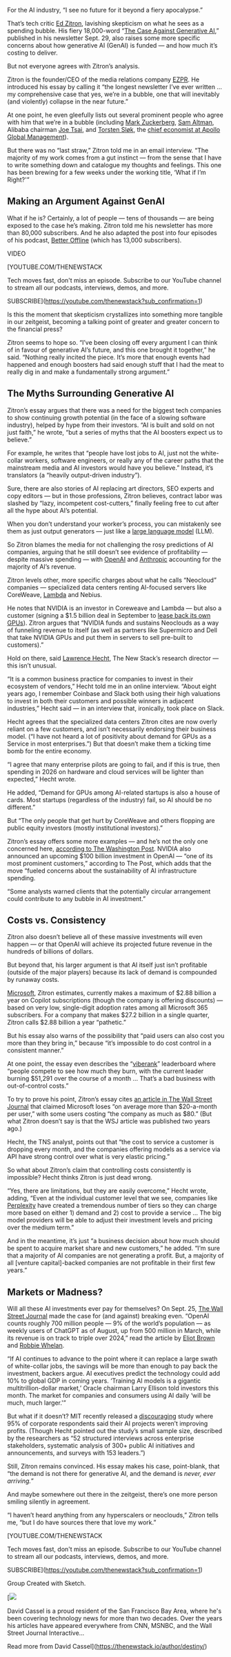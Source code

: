 For the AI industry, “I see no future for it beyond a fiery apocalypse.”

That’s tech critic [Ed Zitron](https://www.linkedin.com/in/edzitron/), lavishing skepticism on what he sees as a spending bubble. His fiery 18,000-word “[The Case Against Generative AI](https://www.wheresyoured.at/the-case-against-generative-ai/),” published in his newsletter Sept. 29, also raises some more specific concerns about how generative AI (GenAI) is funded — and how much it’s costing to deliver.

But not everyone agrees with Zitron’s analysis.

Zitron is the founder/CEO of the media relations company [EZPR](https://www.ezpr.com/). He introduced his essay by calling it “the longest newsletter I’ve ever written … my comprehensive case that yes, we’re in a bubble, one that will inevitably (and violently) collapse in the near future.”

At one point, he even gleefully lists out several prominent people who agree with him that we’re in a bubble (including [Mark Zuckerberg](https://fortune.com/2025/09/19/zuckerberg-ai-bubble-definitely-possibility-sam-altman-collapse/), [Sam Altman](https://www.cnbc.com/2025/08/18/openai-sam-altman-warns-ai-market-is-in-a-bubble.html), Alibaba chairman [Joe Tsai](https://www.youtube.com/watch?v=T2PbjaAXnJQ), and [Torsten Sløk](https://www.linkedin.com/in/torsten-slok-8a7520a2/), the [chief economist at Apollo Global Management](https://fortune.com/2025/07/17/ai-bubble-vs-dot-com-stocks-apollo-economist-torsten-slok/)).

But there was no “last straw,” Zitron told me in an email interview. “The majority of my work comes from a gut instinct — from the sense that I have to write something down and catalogue my thoughts and feelings. This one has been brewing for a few weeks under the working title, ‘What if I’m Right?'”

## Making an Argument Against GenAI

What if he is? Certainly, a lot of people — tens of thousands — are being exposed to the case he’s making. Zitron told me his newsletter has more than 80,000 subscribers. And he also adapted the post into four episodes of his podcast, [Better Offline](https://www.youtube.com/@BetterOfflinePod) (which has 13,000 subscribers).

VIDEO

[YOUTUBE.COM/THENEWSTACK

Tech moves fast, don't miss an episode. Subscribe to our YouTube
channel to stream all our podcasts, interviews, demos, and more.

SUBSCRIBE](https://youtube.com/thenewstack?sub_confirmation=1)

Is this the moment that skepticism crystallizes into something more tangible in our zeitgeist, becoming a talking point of greater and greater concern to the financial press?

Zitron seems to hope so. “I’ve been closing off every argument I can think of in favour of generative AI’s future, and this one brought it together,” he said. “Nothing really incited the piece. It’s more that enough events had happened and enough boosters had said enough stuff that I had the meat to really dig in and make a fundamentally strong argument.”

## The Myths Surrounding Generative AI

Zitron’s essay argues that there was a need for the biggest tech companies to show continuing growth potential (in the face of a slowing software industry), helped by hype from their investors. “AI is built and sold on not just faith,” he wrote, “but a series of myths that the AI boosters expect us to believe.”

For example, he writes that “people have lost jobs to AI, just not the white-collar workers, software engineers, or really any of the career paths that the mainstream media and AI investors would have you believe.” Instead, it’s translators (a “heavily output-driven industry”).

Sure, there are also stories of AI replacing art directors, SEO experts and copy editors — but in those professions, Zitron believes, contract labor was slashed by “lazy, incompetent cost-cutters,” finally feeling free to cut after all the hype about AI’s potential.

When you don’t understand your worker’s process, you can mistakenly see them as just output generators — just like a [large language model](https://thenewstack.io/introduction-to-llms/) (LLM).

So Zitron blames the media for not challenging the rosy predictions of AI companies, arguing that he still doesn’t see evidence of profitability — despite massive spending — with [OpenAI](https://thenewstack.io/openai-launches-a-new-gpt-5-model-for-its-codex-coding-agent/) and [Anthropic](https://thenewstack.io/anthropic-launches-claude-sonnet-4-5/) accounting for the majority of AI’s revenue.

Zitron levels other, more specific charges about what he calls “Neocloud” companies — specialized data centers renting AI-focused servers like CoreWeave, [Lambda](https://thenewstack.io/lambda-labs-hyperscaler-focuses-on-the-ai-developer/) and Nebius.

He notes that NVIDIA is an investor in Coreweave and Lambda — but also a customer (signing a $1.5 billion deal in September to [lease back its own GPUs](https://www.datacenterdynamics.com/en/news/nvidia-signs-15bn-deal-to-lease-its-gpus-back-from-lambda-report/)). Zitron argues that “NVIDIA funds and sustains Neoclouds as a way of funneling revenue to itself (as well as partners like Supermicro and Dell that take NVIDIA GPUs and put them in servers to sell pre-built to customers).”

Hold on there, said [Lawrence Hecht](https://thenewstack.io/author/lawrence-hecht/), The New Stack’s research director — this isn’t unusual.

“It is a common business practice for companies to invest in their ecosystem of vendors,” Hecht told me in an online interview. “About eight years ago, I remember Coinbase and Slack both using their high valuations to invest in both their customers and possible winners in adjacent industries,” Hecht said — in an interview that, ironically, took place on Slack.

Hecht agrees that the specialized data centers Zitron cites are now overly reliant on a few customers, and isn’t necessarily endorsing their business model. (“I have not heard a lot of positivity about demand for GPUs as a Service in most enterprises.”) But that doesn’t make them a ticking time bomb for the entire economy.

“I agree that many enterprise pilots are going to fail, and if this is true, then spending in 2026 on hardware and cloud services will be lighter than expected,” Hecht wrote.

He added, “Demand for GPUs among AI-related startups is also a house of cards. Most startups (regardless of the industry) fail, so AI should be no different.”

But “The only people that get hurt by CoreWeave and others flopping are public equity investors (mostly institutional investors).”

Zitron’s essay offers some more examples — and he’s not the only one concerned here, [according to The Washington Post](https://www.msn.com/en-us/money/markets/one-force-is-propping-up-the-economy-fears-are-growing-it-won-t-last/ar-AA1NAuUx). NVIDIA also announced an upcoming $100 billion investment in OpenAI — “one of its most prominent customers,” according to The Post, which adds that the move “fueled concerns about the sustainability of AI infrastructure spending.

“Some analysts warned clients that the potentially circular arrangement could contribute to any bubble in AI investment.”

## Costs vs. Consistency

Zitron also doesn’t believe all of these massive investments will even happen — or that OpenAI will achieve its projected future revenue in the hundreds of billions of dollars.

But beyond that, his larger argument is that AI itself just isn’t profitable (outside of the major players) because its lack of demand is compounded by runaway costs.

[Microsoft](https://news.microsoft.com/?utm_content=inline+mention), Zitron estimates, currently makes a maximum of $2.88 billion a year on Copilot subscriptions (though the company is offering discounts) — based on very low, single-digit adoption rates among all Microsoft 365 subscribers. For a company that makes $27.2 billion in a single quarter, Zitron calls $2.88 billion a year “pathetic.”

But his essay also warns of the possibility that “paid users can also cost you more than they bring in,” because “it’s impossible to do cost control in a consistent manner.”

At one point, the essay even describes the “[viberank](https://www.viberank.app/)” leaderboard where “people compete to see how much they burn, with the current leader burning $51,291 over the course of a month … That’s a bad business with out-of-control costs.”

To try to prove his point, Zitron’s essay cites [an article in The Wall Street Journal](https://www.wsj.com/tech/ai/ais-costly-buildup-could-make-early-products-a-hard-sell-bdd29b9f) that claimed Microsoft loses “on average more than $20-a-month per user,” with some users costing “the company as much as $80.” (But what Zitron doesn’t say is that the WSJ article was published two years ago.)

Hecht, the TNS analyst, points out that “the cost to service a customer is dropping every month, and the companies offering models as a service via API have strong control over what is very elastic pricing.”

So what about Zitron’s claim that controlling costs consistently is impossible? Hecht thinks Zitron is just dead wrong.

“Yes, there are limitations, but they are easily overcome,” Hecht wrote, adding, “Even at the individual customer level that we see, companies like [Perplexity](https://thenewstack.io/more-than-an-openai-wrapper-perplexity-pivots-to-open-source/) have created a tremendous number of tiers so they can charge more based on either 1) demand and 2) cost to provide a service … The big model providers will be able to adjust their investment levels and pricing over the medium term.”

And in the meantime, it’s just “a business decision about how much should be spent to acquire market share and new customers,” he added. “I’m sure that a majority of AI companies are not generating a profit. But, a majority of all [venture capital]-backed companies are not profitable in their first few years.”

## Markets or Madness?

Will all these AI investments ever pay for themselves? On Sept. 25, [The Wall Street Journal](https://www.msn.com/en-us/money/other/spending-on-ai-is-at-epic-levels-will-it-ever-pay-off/ar-AA1NjOzh) made the case for (and against) breaking even. “OpenAI counts roughly 700 million people — 9% of the world’s population — as weekly users of ChatGPT as of August, up from 500 million in March, while its revenue is on track to triple over 2024,” read the article by [Eliot Brown](https://www.wsj.com/news/author/eliot-brown) and [Robbie Whelan](https://www.wsj.com/news/author/robbie-whelan).

“If AI continues to advance to the point where it can replace a large swath of white-collar jobs, the savings will be more than enough to pay back the investment, backers argue. AI executives predict the technology could add 10% to global GDP in coming years. ‘Training AI models is a gigantic multitrillion-dollar market,’ Oracle chairman Larry Ellison told investors this month. The market for companies and consumers using AI daily ‘will be much, much larger.'”

But what if it doesn’t? MIT recently released a [discouraging](https://mlq.ai/media/quarterly_decks/v0.1_State_of_AI_in_Business_2025_Report.pdf) study where 95% of corporate respondents said their AI projects weren’t improving profits. (Though Hecht pointed out the study’s small sample size, described by the researchers as “52 structured interviews across enterprise stakeholders, systematic analysis of 300+ public AI initiatives and announcements, and surveys with 153 leaders.”)

Still, Zitron remains convinced. His essay makes his case, point-blank, that “the demand is not there for generative AI, and the demand is *never, ever arriving.*”

And maybe somewhere out there in the zeitgeist, there’s one more person smiling silently in agreement.

“I haven’t heard anything from any hyperscalers or neoclouds,” Zitron tells me, “but I do have sources there that love my work.”

[YOUTUBE.COM/THENEWSTACK

Tech moves fast, don't miss an episode. Subscribe to our YouTube
channel to stream all our podcasts, interviews, demos, and more.

SUBSCRIBE](https://youtube.com/thenewstack?sub_confirmation=1)

Group
Created with Sketch.

[![](https://cdn.thenewstack.io/media/2023/11/82081813-7zddypfe_400x400.jpg)

David Cassel is a proud resident of the San Francisco Bay Area, where he's been covering technology news for more than two decades. Over the years his articles have appeared everywhere from CNN, MSNBC, and the Wall Street Journal Interactive...

Read more from David Cassel](https://thenewstack.io/author/destiny/)